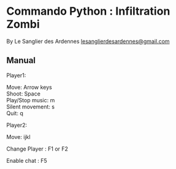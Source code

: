 Commando Python : Infiltration Zombi  
====================================  

By Le Sanglier des Ardennes <lesanglierdesardennes@gmail.com>  

Manual 
------  

Player1: 

Move: Arrow keys  
Shoot: Space  
Play/Stop music: m  
Silent movement: s   
Quit: q  

Player2:  

Move: ijkl  

Change Player : F1 or F2

Enable chat : F5
